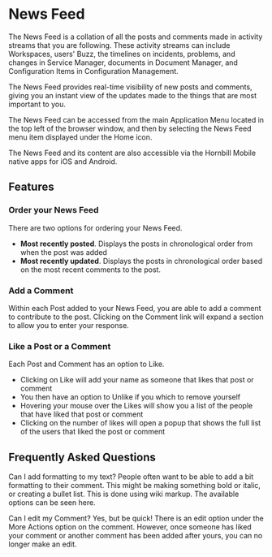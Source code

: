 # News Feed
The News Feed is a collation of all the posts and comments made in activity streams that you are following. These activity streams can include Workspaces, users' Buzz, the timelines on incidents, problems, and changes in Service Manager, documents in Document Manager, and Configuration Items in Configuration Management.

The News Feed provides real-time visibility of new posts and comments, giving you an instant view of the updates made to the things that are most important to you.

The News Feed can be accessed from the main Application Menu located in the top left of the browser window, and then by selecting the News Feed menu item displayed under the Home icon.

The News Feed and its content are also accessible via the Hornbill Mobile native apps for iOS and Android.

## Features

### Order your News Feed
There are two options for ordering your News Feed.

* **Most recently posted**. Displays the posts in chronological order from when the post was added
* **Most recently updated**. Displays the posts in chronological order based on the most recent comments to the post.

### Add a Comment
Within each Post added to your News Feed, you are able to add a comment to contribute to the post. Clicking on the Comment link will expand a section to allow you to enter your response.

### Like a Post or a Comment
Each Post and Comment has an option to Like.

* Clicking on Like will add your name as someone that likes that post or comment
* You then have an option to Unlike if you which to remove yourself
* Hovering your mouse over the Likes will show you a list of the people that have liked that post or comment
* Clicking on the number of likes will open a popup that shows the full list of the users that liked the post or comment

## Frequently Asked Questions
Can I add formatting to my text?
People often want to be able to add a bit formatting to their comment. This might be making something bold or italic, or creating a bullet list. This is done using wiki markup. The available options can be seen here.

Can I edit my Comment?
Yes, but be quick! There is an edit option under the More Actions option on the comment. However, once someone has liked your comment or another comment has been added after yours, you can no longer make an edit.